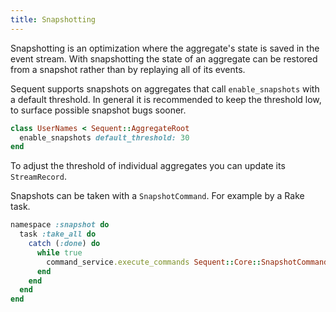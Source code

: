 ```yaml
---
title: Snapshotting
---
```


Snapshotting is an optimization where the aggregate's state is saved in the event stream. With snapshotting the state of an aggregate can be restored from a snapshot rather than by replaying all of its events.

Sequent supports snapshots on aggregates that call `enable_snapshots` with a default threshold. In general it is recommended to keep the threshold low, to surface possible snapshot bugs sooner.

```ruby
class UserNames < Sequent::AggregateRoot
  enable_snapshots default_threshold: 30
end
```

To adjust the threshold of individual aggregates you can update its `StreamRecord`.

Snapshots can be taken with a `SnapshotCommand`. For example by a Rake task.

```ruby
namespace :snapshot do
  task :take_all do
    catch (:done) do
      while true
        command_service.execute_commands Sequent::Core::SnapshotCommand.new(limit: 10)
      end
    end
  end
end
```
